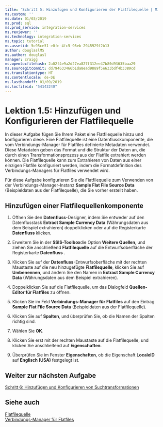 ```yaml
---
title: 'Schritt 5: Hinzufügen und Konfigurieren der Flatfilequelle | Microsoft-Dokumentation'
ms.custom: ''
ms.date: 01/03/2019
ms.prod: sql
ms.prod_service: integration-services
ms.reviewer: ''
ms.technology: integration-services
ms.topic: tutorial
ms.assetid: 5c95ce51-e0fe-4fc5-95eb-2945929f2b13
author: douglaslMS
ms.author: douglasl
manager: craigg
ms.openlocfilehash: 2a02f4e9a2d27ea827f312ee47b80d93635baa29
ms.sourcegitcommit: dd794633466b1da8ead9889f5e633bdf4b3389cd
ms.translationtype: HT
ms.contentlocale: de-DE
ms.lasthandoff: 01/09/2019
ms.locfileid: "54143240"
---
```

# <a name="lesson-1-5-add-and-configure-the-flat-file-source"></a>Lektion 1.5: Hinzufügen und Konfigurieren der Flatfilequelle
In dieser Aufgabe fügen Sie Ihrem Paket eine Flatfilequelle hinzu und konfigurieren diese. Eine Flatfilequelle ist eine Datenflusskomponente, die vom Verbindungs-Manager für Flatfiles definierte Metadaten verwendet. Diese Metadaten geben das Format und die Struktur der Daten an, die durch einen Transformationsprozess aus der Flatfile extrahiert werden können. Die Flatfilequelle kann zum Extrahieren von Daten aus einer einzigen Flatfile konfiguriert werden, indem die Formatdefinition des Verbindungs-Managers für Flatfiles verwendet wird.  
  
Für diese Aufgabe konfigurieren Sie die Flatfilequelle zum Verwenden von der Verbindungs-Manager-Instanz **Sample Flat File Source Data** (Beispieldaten aus der Flatfilequelle), die Sie vorher erstellt haben.  
  
## <a name="add-a-flat-file-source-component"></a>Hinzufügen einer Flatfilequellenkomponente  
  
1.  Öffnen Sie den **Datenfluss**-Designer, indem Sie entweder auf den Datenflusstask **Extract Sample Currency Data** (Währungsdaten aus dem Beispiel extrahieren) doppelklicken oder auf die Registerkarte **Datenfluss** klicken.  
  
2.  Erweitern Sie in der **SSIS-Toolbox**die Option **Weitere Quellen**, und ziehen Sie anschließend **Flatfilequelle** auf die Entwurfsoberfläche der Registerkarte **Datenfluss** .  
  
3.  Klicken Sie auf der **Datenfluss**-Entwurfsoberfläche mit der rechten Maustaste auf die neu hinzugefügte **Flatfilequelle**, klicken Sie auf **Umbenennen**, und ändern Sie den Namen in **Extract Sample Currency Data** (Währungsdaten aus dem Beispiel extrahieren).  
  
4.  Doppelklicken Sie auf die Flatfilequelle, um das Dialogfeld **Quellen-Editor für Flatfiles** zu öffnen.  
  
5.  Klicken Sie im Feld **Verbindungs-Manager für Flatfiles** auf den Eintrag **Sample Flat File Source Data** (Beispieldaten aus der Flatfilequelle).  
  
6.  Klicken Sie auf **Spalten**, und überprüfen Sie, ob die Namen der Spalten richtig sind.  
  
7.  Wählen Sie **OK**.  
  
8.  Klicken Sie erst mit der rechten Maustaste auf die Flatfilequelle, und klicken Sie anschließend auf **Eigenschaften**.  
  
9. Überprüfen Sie im Fenster **Eigenschaften**, ob die Eigenschaft **LocaleID** auf **Englisch (USA)** festgelegt ist.  
  
## <a name="go-to-next-task"></a>Weiter zur nächsten Aufgabe
[Schritt 6: Hinzufügen und Konfigurieren von Suchtransformationen](../integration-services/lesson-1-6-adding-and-configuring-the-lookup-transformations.md)  
  
## <a name="see-also"></a>Siehe auch  
[Flatfilequelle](../integration-services/data-flow/flat-file-source.md)  
[Verbindungs-Manager für Flatfiles](../integration-services/connection-manager/flat-file-connection-manager.md)  
  
  
  
